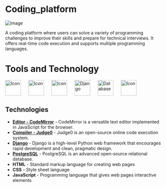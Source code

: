 # Coding_platform
![image](https://github.com/user-attachments/assets/3f4f9138-bf9e-4f00-abf3-1415a8bbaecf)

A coding platform where users can solve a variety of programming challenges to improve their skills and prepare for technical interviews. It offers real-time code execution and supports multiple programming languages.

# Tools and Technology

<img src="https://github.com/user-attachments/assets/a3b18a7c-4410-45ff-aab0-d6adefda359b" width="50" height="50" alt="Icon" style="margin-right: 20px;">
<img src="https://github.com/user-attachments/assets/5e5a9eda-e04c-4f1d-9050-ecefff416a73" width="50" height="50" alt="Icon" style="margin-right: 20px;">
<img src="https://github.com/user-attachments/assets/fc549eb2-89bc-4afa-84bf-859ca84cd4b5" width="50" height="50" alt="Icon" style="margin-right: 20px;">
<img src="https://github.com/user-attachments/assets/5ed335a6-3531-46e4-966a-0596dc45870d" width="50" height="50" alt="Django" style="margin-right: 20px;">
<img src="https://github.com/user-attachments/assets/c168e726-8900-45ff-b32a-3ece8e3209ed" width="50" height="50" alt="Database" style="margin-right: 20px;">
<img src="https://github.com/user-attachments/assets/9ae39c57-9d78-492e-8185-5143b9a2383e" width="50" height="50" alt="Icon">


## Technologies

- **[Editor - CodeMirror](https://codemirror.net/)** - CodeMirror is a versatile text editor implemented in JavaScript for the browser.
- **[Compiler - Judge0](https://judge0.com/)** - Judge0 is an open-source online code execution system.
- **[Django](https://www.djangoproject.com/)** - Django is a high-level Python web framework that encourages rapid development and clean, pragmatic design.
- **[PostgreSQL](https://www.postgresql.org/)** - PostgreSQL is an advanced open-source relational database.
- **HTML** - Standard markup language for creating web pages
- **CSS** - Style sheet language
- **JavaScript** - Programming language that gives web pages interactive elements
